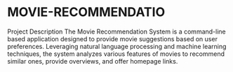 # MOVIE-RECOMMENDATIO
Project Description The Movie Recommendation System is a command-line based application designed to provide movie suggestions based on user preferences. Leveraging natural language processing and machine learning techniques, the system analyzes various features of movies to recommend similar ones, provide overviews, and offer homepage links.
